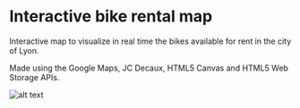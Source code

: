 # Interactive bike rental map

Interactive map to visualize in real time the bikes available for rent in the city of Lyon.

Made using the Google Maps, JC Decaux, HTML5 Canvas and HTML5 Web Storage APIs.

![alt text](https://github.com/MaximilienMeyer/Interactive_bike_rental_map/blob/master/img/slide6.png?raw=true)
